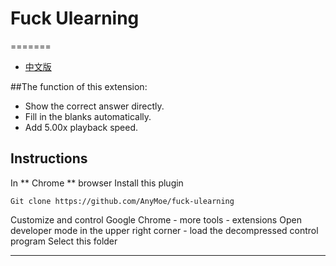 # Fuck Ulearning
=======
* [中文版](./README_ZH.md)

##The function of this extension:
- Show the correct answer directly.
- Fill in the blanks automatically.
- Add 5.00x playback speed.
<!--more-->
## Instructions
In ** Chrome ** browser
Install this plugin
```
Git clone https://github.com/AnyMoe/fuck-ulearning
```
Customize and control Google Chrome - more tools - extensions
Open developer mode in the upper right corner - load the decompressed control program
Select this folder

----------
